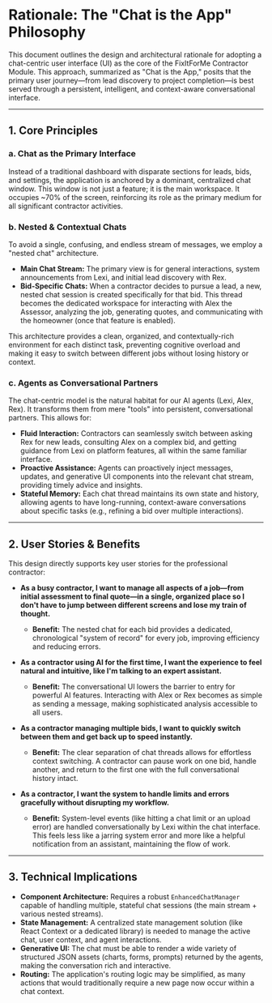 # Rationale: The "Chat is the App" Philosophy

This document outlines the design and architectural rationale for adopting a chat-centric user interface (UI) as the core of the FixItForMe Contractor Module. This approach, summarized as "Chat is the App," posits that the primary user journey—from lead discovery to project completion—is best served through a persistent, intelligent, and context-aware conversational interface.

---

## 1. Core Principles

### a. Chat as the Primary Interface
Instead of a traditional dashboard with disparate sections for leads, bids, and settings, the application is anchored by a dominant, centralized chat window. This window is not just a feature; it is the main workspace. It occupies ~70% of the screen, reinforcing its role as the primary medium for all significant contractor activities.

### b. Nested & Contextual Chats
To avoid a single, confusing, and endless stream of messages, we employ a "nested chat" architecture. 

*   **Main Chat Stream:** The primary view is for general interactions, system announcements from Lexi, and initial lead discovery with Rex.
*   **Bid-Specific Chats:** When a contractor decides to pursue a lead, a new, nested chat session is created specifically for that bid. This thread becomes the dedicated workspace for interacting with Alex the Assessor, analyzing the job, generating quotes, and communicating with the homeowner (once that feature is enabled).

This architecture provides a clean, organized, and contextually-rich environment for each distinct task, preventing cognitive overload and making it easy to switch between different jobs without losing history or context.

### c. Agents as Conversational Partners
The chat-centric model is the natural habitat for our AI agents (Lexi, Alex, Rex). It transforms them from mere "tools" into persistent, conversational partners. This allows for:
*   **Fluid Interaction:** Contractors can seamlessly switch between asking Rex for new leads, consulting Alex on a complex bid, and getting guidance from Lexi on platform features, all within the same familiar interface.
*   **Proactive Assistance:** Agents can proactively inject messages, updates, and generative UI components into the relevant chat stream, providing timely advice and insights.
*   **Stateful Memory:** Each chat thread maintains its own state and history, allowing agents to have long-running, context-aware conversations about specific tasks (e.g., refining a bid over multiple interactions).

---

## 2. User Stories & Benefits

This design directly supports key user stories for the professional contractor:

*   **As a busy contractor, I want to manage all aspects of a job—from initial assessment to final quote—in a single, organized place so I don't have to jump between different screens and lose my train of thought.**
    *   **Benefit:** The nested chat for each bid provides a dedicated, chronological "system of record" for every job, improving efficiency and reducing errors.

*   **As a contractor using AI for the first time, I want the experience to feel natural and intuitive, like I'm talking to an expert assistant.**
    *   **Benefit:** The conversational UI lowers the barrier to entry for powerful AI features. Interacting with Alex or Rex becomes as simple as sending a message, making sophisticated analysis accessible to all users.

*   **As a contractor managing multiple bids, I want to quickly switch between them and get back up to speed instantly.**
    *   **Benefit:** The clear separation of chat threads allows for effortless context switching. A contractor can pause work on one bid, handle another, and return to the first one with the full conversational history intact.

*   **As a contractor, I want the system to handle limits and errors gracefully without disrupting my workflow.**
    *   **Benefit:** System-level events (like hitting a chat limit or an upload error) are handled conversationally by Lexi within the chat interface. This feels less like a jarring system error and more like a helpful notification from an assistant, maintaining the flow of work.

---

## 3. Technical Implications

*   **Component Architecture:** Requires a robust `EnhancedChatManager` capable of handling multiple, stateful chat sessions (the main stream + various nested streams).
*   **State Management:** A centralized state management solution (like React Context or a dedicated library) is needed to manage the active chat, user context, and agent interactions.
*   **Generative UI:** The chat must be able to render a wide variety of structured JSON assets (charts, forms, prompts) returned by the agents, making the conversation rich and interactive.
*   **Routing:** The application's routing logic may be simplified, as many actions that would traditionally require a new page now occur within a chat context.
